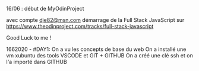 16/06 : début de MyOdinProject

avec compte dje82@msn.com
démarrage de la Full Stack JavaScript 
sur https://www.theodinproject.com/tracks/full-stack-javascript

Good Luck  to me !

1662020 - #DAY1:
    On a vu les concepts de base du web
    On a installé une vm xubuntu 
    des tools
    VSCODE et GIT + GITHUB
    On a créé une clé ssh et on l'a importé dans GITHUB

